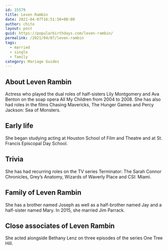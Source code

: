 ```yaml
---
id: 15579
title: Leven Rambin
date: 2021-04-07T16:51:50+00:00
author: chito
layout: post
guid: https://popularbirthdays.com/leven-rambin/
permalink: /2021/04/07/leven-rambin  
tags:
  - married
  - single
  - family
category: Mariage Guides
---
```

<!--Content-->


          
          
## About Leven Rambin



  Actress who played the dual roles of half-sisters Lily Montgomery and Ava Benton on the soap opera All My Children from 2004 to 2008. She has also had roles in the films Chasing Mavericks, The Hunger Games and Percy Jackson: Sea of Monsters. 

                
                
## Early life



  She began studying acting at Houston School of Film and Theatre and at St. Francis Episcopal Day School. 

                
                
## Trivia



  She has had recurring roles on the TV series Terminator: The Sarah Connor Chronicles, Grey&#8217;s Anatomy, Wizards of Waverly Place and CSI: Miami. 

                
                
## Family of Leven Rambin



  She has a brother named Joseph as well as a half-brother named Jay and a half-sister named Mary. In 2015, she married Jim Parrack. 

                
                
## Close associates of Leven Rambin



  She acted alongside Bethany Lenz on three episodes of the series One Tree Hill. 

          
          